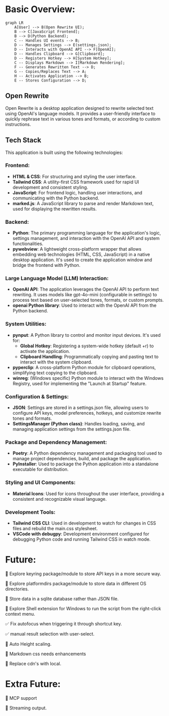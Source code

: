 # Basic Overview:

```mermaid
graph LR
    A[User] --> B(Open Rewrite UI);
    B --> C[JavaScript Frontend];
    B --> D(Python Backend);
    C -- Handles UI events --> B;
    D -- Manages Settings --> E(settings.json);
    D -- Interacts with OpenAI API --> F[OpenAI];
    D -- Handles Clipboard --> G[Clipboard];
    D -- Registers Hotkey --> H[System Hotkey];
    C -- Displays Markdown --> I[Markdown Rendering];
    F -- Generates Rewritten Text --> D;
    G -- Copies/Replaces Text --> A;
    H -- Activates Application --> B;
    E -- Stores Configuration --> D;
```

## Open Rewrite

Open Rewrite is a desktop application designed to rewrite selected text using OpenAI's language models. It provides a user-friendly interface to quickly rephrase text in various tones and formats, or according to custom instructions.

## Tech Stack

This application is built using the following technologies:

### Frontend:
- **HTML & CSS**: For structuring and styling the user interface.
- **Tailwind CSS**: A utility-first CSS framework used for rapid UI development and consistent styling.
- **JavaScript**: For frontend logic, handling user interactions, and communicating with the Python backend.
- **marked.js**: A JavaScript library to parse and render Markdown text, used for displaying the rewritten results.

### Backend:
- **Python**: The primary programming language for the application's logic, settings management, and interaction with the OpenAI API and system functionalities.
- **pywebview**: A lightweight cross-platform wrapper that allows embedding web technologies (HTML, CSS, JavaScript) in a native desktop application. It's used to create the application window and bridge the frontend with Python.

### Large Language Model (LLM) Interaction:
- **OpenAI API**: The application leverages the OpenAI API to perform text rewriting. It uses models like gpt-4o-mini (configurable in settings) to process text based on user-selected tones, formats, or custom prompts.
- **openai Python library**: Used to interact with the OpenAI API from the Python backend.

### System Utilities:
- **pynput**: A Python library to control and monitor input devices. It's used for:
  - **Global Hotkey**: Registering a system-wide hotkey (default <alt>+r) to activate the application.
  - **Clipboard Handling**: Programmatically copying and pasting text to interact with the system clipboard.
- **pyperclip**: A cross-platform Python module for clipboard operations, simplifying text copying to the clipboard.
- **winreg**: (Windows specific) Python module to interact with the Windows Registry, used for implementing the "Launch at Startup" feature.

### Configuration & Settings:
- **JSON**: Settings are stored in a settings.json file, allowing users to configure API keys, model preferences, hotkeys, and customize rewrite tones and formats.
- **SettingsManager (Python class)**: Handles loading, saving, and managing application settings from the settings.json file.

### Package and Dependency Management:
- **Poetry**: A Python dependency management and packaging tool used to manage project dependencies, build, and package the application.
- **PyInstaller**: Used to package the Python application into a standalone executable for distribution.

### Styling and UI Components:
- **Material Icons**: Used for icons throughout the user interface, providing a consistent and recognizable visual language.

### Development Tools:
- **Tailwind CSS CLI**: Used in development to watch for changes in CSS files and rebuild the main.css stylesheet.
- **VSCode with debugpy**: Development environment configured for debugging Python code and running Tailwind CSS in watch mode.

# Future:
🔄 Explore keyring package/module to store API keys in a more secure way.

🔄 Explore platformdirs package/module to store data in different OS directories.

🔄 Store data in a sqlite database rather than JSON file.

🔄 Explore Shell extension for Windows to run the script from the right-click context menu.

✅ Fix autofocus when triggering it through shortcut key.

✅ manual result selection with user-select.

🔄 Auto Height scaling.

🔄 Markdown css needs enhancements

🔄 Replace cdn's with local.

# Extra Future:

🔄 MCP support

🔄 Streaming output.